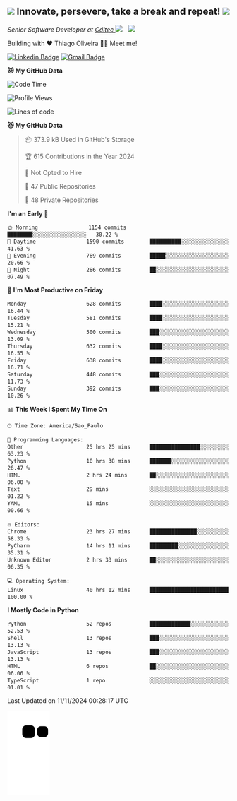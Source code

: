 <h2><img src="https://emojis.slackmojis.com/emojis/images/1531849430/4246/blob-sunglasses.gif?1531849430" width="30"/> Innovate, persevere, take a break and repeat! <img src="https://media.giphy.com/media/12oufCB0MyZ1Go/giphy.gif" width="50"></h2>
<img align='right' src="https://media.giphy.com/media/M9gbBd9nbDrOTu1Mqx/giphy.gif" width="230">
<p><em>Senior Software Developer at <a href="https://www.cditec.com.br/">Cditec
</a><img src="https://media.giphy.com/media/WUlplcMpOCEmTGBtBW/giphy.gif" width="30"> 
</em></p>



Building with ❤️ Thiago Oliveira 👋🏽 Meet me!

[![Linkedin Badge](https://img.shields.io/badge/-Thiago-blue?style=flat-square&logo=Linkedin&logoColor=white&link=https://www.linkedin.com/in/tgmarinho/)](https://www.linkedin.com/in/thiagoceconelo/) 
[![Gmail Badge](https://img.shields.io/badge/-thiceconelo@gmail.com-c14438?style=flat-square&logo=Gmail&logoColor=white&link=mailto:thiceconelo@gmail.com)](mailto:thiceconelo@gmail.com)

</em></p>

<!-- <span style="height ">
![Anurag's GitHub stats](https://github-readme-stats.vercel.app/api?username=arthurspk&show_icons=true&theme=tokyonight)
</span> -->

**🐱 My GitHub Data** 
<!--START_SECTION:waka-->
![Code Time](http://img.shields.io/badge/Code%20Time-2%2C146%20hrs%2036%20mins-blue)

![Profile Views](http://img.shields.io/badge/Profile%20Views-0-blue)

![Lines of code](https://img.shields.io/badge/From%20Hello%20World%20I%27ve%20Written-5.2%20million%20lines%20of%20code-blue)

**🐱 My GitHub Data** 

> 📦 373.9 kB Used in GitHub's Storage 
 > 
> 🏆 615 Contributions in the Year 2024
 > 
> 🚫 Not Opted to Hire
 > 
> 📜 47 Public Repositories 
 > 
> 🔑 48 Private Repositories 
 > 
**I'm an Early 🐤** 

```text
🌞 Morning                1154 commits        ████████░░░░░░░░░░░░░░░░░   30.22 % 
🌆 Daytime                1590 commits        ██████████░░░░░░░░░░░░░░░   41.63 % 
🌃 Evening                789 commits         █████░░░░░░░░░░░░░░░░░░░░   20.66 % 
🌙 Night                  286 commits         ██░░░░░░░░░░░░░░░░░░░░░░░   07.49 % 
```
📅 **I'm Most Productive on Friday** 

```text
Monday                   628 commits         ████░░░░░░░░░░░░░░░░░░░░░   16.44 % 
Tuesday                  581 commits         ████░░░░░░░░░░░░░░░░░░░░░   15.21 % 
Wednesday                500 commits         ███░░░░░░░░░░░░░░░░░░░░░░   13.09 % 
Thursday                 632 commits         ████░░░░░░░░░░░░░░░░░░░░░   16.55 % 
Friday                   638 commits         ████░░░░░░░░░░░░░░░░░░░░░   16.71 % 
Saturday                 448 commits         ███░░░░░░░░░░░░░░░░░░░░░░   11.73 % 
Sunday                   392 commits         ███░░░░░░░░░░░░░░░░░░░░░░   10.26 % 
```


📊 **This Week I Spent My Time On** 

```text
🕑︎ Time Zone: America/Sao_Paulo

💬 Programming Languages: 
Other                    25 hrs 25 mins      ████████████████░░░░░░░░░   63.23 % 
Python                   10 hrs 38 mins      ███████░░░░░░░░░░░░░░░░░░   26.47 % 
HTML                     2 hrs 24 mins       ██░░░░░░░░░░░░░░░░░░░░░░░   06.00 % 
Text                     29 mins             ░░░░░░░░░░░░░░░░░░░░░░░░░   01.22 % 
YAML                     15 mins             ░░░░░░░░░░░░░░░░░░░░░░░░░   00.66 % 

🔥 Editors: 
Chrome                   23 hrs 27 mins      ███████████████░░░░░░░░░░   58.33 % 
PyCharm                  14 hrs 11 mins      █████████░░░░░░░░░░░░░░░░   35.31 % 
Unknown Editor           2 hrs 33 mins       ██░░░░░░░░░░░░░░░░░░░░░░░   06.35 % 

💻 Operating System: 
Linux                    40 hrs 12 mins      █████████████████████████   100.00 % 
```

**I Mostly Code in Python** 

```text
Python                   52 repos            █████████████░░░░░░░░░░░░   52.53 % 
Shell                    13 repos            ███░░░░░░░░░░░░░░░░░░░░░░   13.13 % 
JavaScript               13 repos            ███░░░░░░░░░░░░░░░░░░░░░░   13.13 % 
HTML                     6 repos             ██░░░░░░░░░░░░░░░░░░░░░░░   06.06 % 
TypeScript               1 repo              ░░░░░░░░░░░░░░░░░░░░░░░░░   01.01 % 
```




 Last Updated on 11/11/2024 00:28:17 UTC
<!--END_SECTION:waka-->

![Snake animation](https://github.com/rafaballerini/rafaballerini/blob/output/github-contribution-grid-snake.svg)


<!---
ceconelo/ceconelo is a ✨ special ✨ repository because its `README.md` (this file) appears on your GitHub profile.
You can click the Preview link to take a look at your changes.
--->
